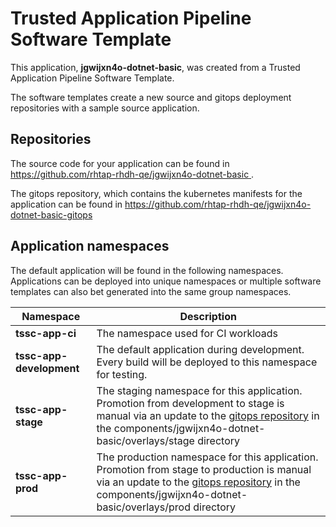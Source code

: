 # Trusted Application Pipeline Software Template

This application, **jgwijxn4o-dotnet-basic**, was created from a Trusted Application Pipeline Software Template.

The software templates create a new source and gitops deployment repositories with a sample source application. 

## Repositories

The source code for your application can be found in [https://github.com/rhtap-rhdh-qe/jgwijxn4o-dotnet-basic ](https://github.com/rhtap-rhdh-qe/jgwijxn4o-dotnet-basic ).
 
The gitops repository, which contains the kubernetes manifests for the application can be found in 
[https://github.com/rhtap-rhdh-qe/jgwijxn4o-dotnet-basic-gitops ](https://github.com/rhtap-rhdh-qe/jgwijxn4o-dotnet-basic-gitops ) 

## Application namespaces 

The default application will be found in the following namespaces. Applications can be deployed into unique namespaces or multiple software templates can also bet generated into the same group namespaces.  

|  Namespace   |  Description   |  
| -------- | -------- |
| **tssc-app-ci** | The namespace used for CI workloads |
| **tssc-app-development** | The default application during development. Every build will be deployed to this namespace for testing. |
| **tssc-app-stage** | The staging namespace for this application. Promotion from development to stage is manual via an update to the [gitops repository](https://github.com/rhtap-rhdh-qe/jgwijxn4o-dotnet-basic-gitops ) in the components/jgwijxn4o-dotnet-basic/overlays/stage directory |
| **tssc-app-prod** | The production namespace for this application. Promotion from stage to production is manual via an update to the [gitops repository](https://github.com/rhtap-rhdh-qe/jgwijxn4o-dotnet-basic-gitops ) in the components/jgwijxn4o-dotnet-basic/overlays/prod directory |